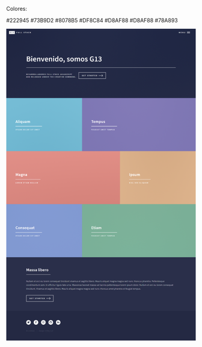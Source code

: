 Colores:

#222945
#73B9D2
#8078B5
#DF8C84
#D8AF88
#D8AF88
#78A893

<div align="center">
  <img src="captura.png">
</div>

